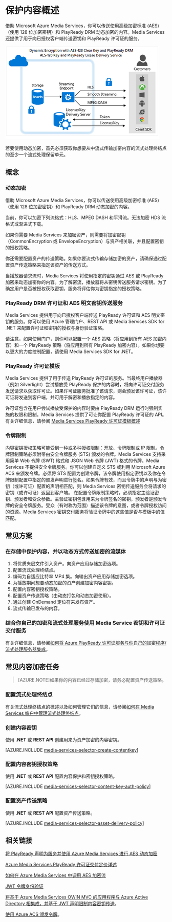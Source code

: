 <properties 
	pageTitle="保护内容概述" 
	description="本文概述了如何使用 Media Services 来保护内容。" 
	services="media-services" 
	documentationCenter="" 
	authors="Juliako" 
	manager="dwrede" 
	editor=""/>

<tags 
wacn.date="05/15/2015"
	ms.service="media-services" 
	ms.workload="media" 
	ms.tgt_pltfrm="na" 
	ms.devlang="na" 
	ms.topic="article" 
	ms.date="04/04/2015" 
	ms.author="juliako"/>

# 保护内容概述

借助 Microsoft Azure Media Services，你可以传送使用高级加密标准 (AES)（使用 128 位加密密钥）和 PlayReady DRM 动态加密的内容。Media Services 还提供了用于向已授权客户端传送密钥和 PlayReady 许可证的服务。 

![content-protection][content-protection]

若要使用动态加密，首先必须获取你想要从中流式传输加密内容的流式处理终结点的至少一个流式处理保留单元。

## 概念

### 动态加密

借助 Microsoft Azure Media Services，你可以传送使用高级加密标准 (AES)（使用 128 位加密密钥）和 PlayReady DRM 动态加密的内容。 

当前，你可以加密下列流格式：HLS、MPEG DASH 和平滑流。无法加密 HDS 流格式或渐进式下载。

如果你需要 Media Services 来加密资产，则需要将加密密钥（CommonEncryption 或 EnvelopeEncryption）与资产相关联，并且配置密钥的授权策略。

你还需要配置资产的传送策略。如果你要流式传输存储加密的资产，请确保通过配置资产传送策略来指定该资产的传送方式。  

当播放器请求流时，Media Services 将使用指定的密钥通过 AES 或 PlayReady 加密来动态加密你的内容。为了解密流，播放器将从密钥传送服务请求密钥。为了确定用户是否被授权获取密钥，服务将评估你为密钥指定的授权策略。

### PlayReady DRM 许可证和 AES 明文密钥传送服务

Media Services 提供用于向已授权客户端传送 PlayReady 许可证和 AES 明文密钥的服务。你可以使用 Azure 管理门户、REST API 或 Media Services SDK for .NET 来配置许可证和密钥的授权与身份验证策略。

请注意，如果使用门户，则你可以配置一个 AES 策略（将应用到所有 AES 加密内容）和一个 PlayReady 策略（将应用到所有 PlayReady 加密内容）。如果你想要以更大的力度控制配置，请使用 Media Services SDK for .NET。

### PlayReady 许可证模板

Media Services 提供了用于传送 PlayReady 许可证的服务。当最终用户播放器（例如 Silverlight）尝试播放受 PlayReady 保护的内容时，将向许可证交付服务发送请求以获取许可证。如果许可证服务批准了该请求，则会颁发该许可证，该许可证将发送到客户端，并可用于解密和播放指定的内容。

许可证包含在用户尝试播放受保护的内容时要由 PlayReady DRM 运行时强制实施的权限和限制。Media Services 提供了可让你配置 PlayReady 许可证的 API。有关详细信息，请参阅 [Media Services PlayReady 许可证模板概述](https://msdn.microsoft.com/zh-CN/library/azure/dn783459.aspx)

### 令牌限制

内容密钥授权策略可能受到一种或多种授权限制：开放、令牌限制或 IP 限制。令牌限制策略必须附带由安全令牌服务 (STS) 颁发的令牌。Media Services 支持采用简单 Web 令牌 (SWT) 格式和 JSON Web 令牌 (JWT) 格式的令牌。Media Services 不提供安全令牌服务。你可以创建自定义 STS 或利用 Microsoft Azure ACS 来颁发令牌。必须将 STS 配置为创建令牌，该令牌使用指定密钥以及你在令牌限制配置中指定的颁发声明进行签名。如果令牌有效，而且令牌中的声明与为密钥（或许可证）配置的声明相匹配，则 Media Services 密钥传送服务会将请求的密钥（或许可证）返回到客户端。
在配置令牌限制策略时，必须指定主验证密钥、颁发者和受众参数。主验证密钥包含用来为令牌签名的密钥，颁发者是颁发令牌的安全令牌服务。受众（有时称为范围）描述该令牌的意图，或者令牌授权访问的资源。Media Services 密钥交付服务将验证令牌中的这些值是否与模板中的值匹配。

## 常见方案

### 在存储中保护内容，并以动态方式传送加密的流媒体  

1. 将优质夹层文件引入资产。向资产应用存储加密选项。
2. 配置流式处理终结点。
1. 编码为自适应比特率 MP4 集。向输出资产应用存储加密选项。
1. 为播放期间想要动态加密的资产创建加密内容密钥。
2. 配置内容密钥授权策略。
1. 配置资产传送策略（由动态打包和动态加密使用）。
1. 通过创建 OnDemand 定位符来发布资产。
1. 流式传输已发布的内容。

### 结合你自己的加密和流式处理服务使用 Media Service 密钥和许可证交付服务

有关详细信息，请参阅[如何将 Azure PlayReady 许可证服务与你自己的加密程序/流式处理服务器集成](http://mingfeiy.com/integrate-azure-playready-license-service-encryptorstreaming-server)。

## 常见内容加密任务

>[AZURE.NOTE]如果你的内容已经过存储加密，请务必配置资产传送策略。

### 配置流式处理终结点

有关流式处理终结点的概述以及如何管理它们的信息，请参阅[如何在 Media Services 帐户中管理流式处理终结点](/documentation/articles/media-services-manage-origins)。

### 创建内容密钥

使用 **.NET** 或 **REST API** 创建用来为资产加密的内容密钥。

[AZURE.INCLUDE [media-services-selector-create-contentkey](../includes/media-services-selector-create-contentkey.md)]

### 配置内容密钥授权策略 

使用 **.NET** 或 **REST API** 配置内容保护和密钥授权策略。

[AZURE.INCLUDE [media-services-selector-content-key-auth-policy](../includes/media-services-selector-content-key-auth-policy.md)]

### 配置资产传送策略

使用 **.NET** 或 **REST API** 配置资产传送策略。

[AZURE.INCLUDE [media-services-selector-asset-delivery-policy](../includes/media-services-selector-asset-delivery-policy.md)]


## 相关链接

[将 PlayReady 声明为服务并使用 Azure Media Services 进行 AES 动态加密](http://mingfeiy.com/playready)

[Azure Media Services PlayReady 许可证交付定价详述](http://mingfeiy.com/playready-pricing-explained-in-azure-media-services)

[如何在 Azure Media Services 中调用 AES 加密流](http://mingfeiy.com/debug-aes-encrypted-stream-azure-media-services)

[JWT 令牌身份验证](http://www.gtrifonov.com/2015/01/03/jwt-token-authentication-in-azure-media-services-and-dynamic-encryption/)

[将基于 Azure Media Services OWIN MVC 的应用程序与 Azure Active Directory 相集成，并基于 JWT 声明限制内容密钥传送](http://www.gtrifonov.com/2015/01/24/mvc-owin-azure-media-services-ad-integration/)。

[使用 Azure ACS 颁发令牌](http://mingfeiy.com/acs-with-key-services)。

[content-protection]: ./media/media-services-content-protection/media-services-content-protection.png

<!--HONumber=53-->